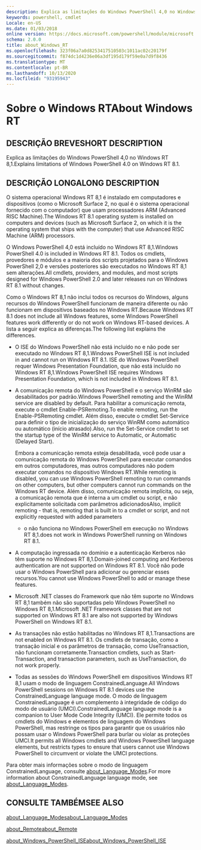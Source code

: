 ```yaml
---
description: Explica as limitações do Windows PowerShell 4,0 no Windows RT 8,1.
keywords: powershell, cmdlet
Locale: en-US
ms.date: 01/03/2018
online version: https://docs.microsoft.com/powershell/module/microsoft.powershell.core/about/about_windows_rt?view=powershell-5.1&WT.mc_id=ps-gethelp
schema: 2.0.0
title: about_Windows_RT
ms.openlocfilehash: 323f06a7a0d8253417510503c1011ac02c20179f
ms.sourcegitcommit: f874dc1d4236e06a3df195d179f59e0a7d9f8436
ms.translationtype: MT
ms.contentlocale: pt-BR
ms.lasthandoff: 10/13/2020
ms.locfileid: "93195943"
---
```

# <a name="about-windows-rt"></a><span data-ttu-id="47e12-104">Sobre o Windows RT</span><span class="sxs-lookup"><span data-stu-id="47e12-104">About Windows RT</span></span>

## <a name="short-description"></a><span data-ttu-id="47e12-105">DESCRIÇÃO BREVE</span><span class="sxs-lookup"><span data-stu-id="47e12-105">SHORT DESCRIPTION</span></span>

<span data-ttu-id="47e12-106">Explica as limitações do Windows PowerShell 4,0 no Windows RT 8,1.</span><span class="sxs-lookup"><span data-stu-id="47e12-106">Explains limitations of  Windows PowerShell 4.0 on Windows RT 8.1.</span></span>

## <a name="long-description"></a><span data-ttu-id="47e12-107">DESCRIÇÃO LONGA</span><span class="sxs-lookup"><span data-stu-id="47e12-107">LONG DESCRIPTION</span></span>

<span data-ttu-id="47e12-108">O sistema operacional Windows RT 8,1 é instalado em computadores e dispositivos (como o Microsoft Surface 2, no qual é o sistema operacional fornecido com o computador) que usam processadores ARM (Advanced RISC Machine).</span><span class="sxs-lookup"><span data-stu-id="47e12-108">The Windows RT 8.1 operating system is installed on computers and devices (such as Microsoft Surface 2, on which it is the operating system that ships with the computer) that use Advanced RISC Machine (ARM) processors.</span></span>

<span data-ttu-id="47e12-109">O Windows PowerShell 4,0 está incluído no Windows RT 8,1.</span><span class="sxs-lookup"><span data-stu-id="47e12-109">Windows PowerShell 4.0 is included in Windows RT 8.1.</span></span> <span data-ttu-id="47e12-110">Todos os cmdlets, provedores e módulos e a maioria dos scripts projetados para o Windows PowerShell 2,0 e versões posteriores são executados no Windows RT 8,1 sem alterações.</span><span class="sxs-lookup"><span data-stu-id="47e12-110">All cmdlets, providers, and modules, and most scripts designed for Windows PowerShell 2.0 and later releases run on Windows RT 8.1 without changes.</span></span>

<span data-ttu-id="47e12-111">Como o Windows RT 8,1 não inclui todos os recursos do Windows, alguns recursos do Windows PowerShell funcionam de maneira diferente ou não funcionam em dispositivos baseados no Windows RT.</span><span class="sxs-lookup"><span data-stu-id="47e12-111">Because Windows RT 8.1 does not include all Windows features, some Windows PowerShell features work differently or do not work on Windows RT-based devices.</span></span> <span data-ttu-id="47e12-112">A lista a seguir explica as diferenças.</span><span class="sxs-lookup"><span data-stu-id="47e12-112">The following list explains the differences.</span></span>

- <span data-ttu-id="47e12-113">O ISE do Windows PowerShell não está incluído no e não pode ser executado no Windows RT 8,1.</span><span class="sxs-lookup"><span data-stu-id="47e12-113">Windows PowerShell ISE is not included in and cannot run on Windows RT 8.1.</span></span>
  <span data-ttu-id="47e12-114">ISE do Windows PowerShell requer Windows Presentation Foundation, que não está incluído no Windows RT 8,1.</span><span class="sxs-lookup"><span data-stu-id="47e12-114">Windows PowerShell ISE requires Windows Presentation Foundation, which is not included in Windows RT 8.1.</span></span>

- <span data-ttu-id="47e12-115">A comunicação remota do Windows PowerShell e o serviço WinRM são desabilitados por padrão.</span><span class="sxs-lookup"><span data-stu-id="47e12-115">Windows PowerShell remoting and the WinRM service are disabled by default.</span></span>
  <span data-ttu-id="47e12-116">Para habilitar a comunicação remota, execute o cmdlet Enable-PSRemoting.</span><span class="sxs-lookup"><span data-stu-id="47e12-116">To enable remoting, run the Enable-PSRemoting cmdlet.</span></span> <span data-ttu-id="47e12-117">Além disso, execute o cmdlet Set-Service para definir o tipo de inicialização do serviço WinRM como automático ou automático (início atrasado).</span><span class="sxs-lookup"><span data-stu-id="47e12-117">Also, run the Set-Service cmdlet to set the startup type of the WinRM service to Automatic, or Automatic (Delayed Start).</span></span>

  <span data-ttu-id="47e12-118">Embora a comunicação remota esteja desabilitada, você pode usar a comunicação remota do Windows PowerShell para executar comandos em outros computadores, mas outros computadores não podem executar comandos no dispositivo Windows RT.</span><span class="sxs-lookup"><span data-stu-id="47e12-118">While remoting is disabled, you can use Windows PowerShell remoting to run commands on other computers, but other computers cannot run commands on the Windows RT device.</span></span> <span data-ttu-id="47e12-119">Além disso, comunicação remota implícita, ou seja, a comunicação remota que é interna a um cmdlet ou script, e não explicitamente solicitada com parâmetros adicionados</span><span class="sxs-lookup"><span data-stu-id="47e12-119">Also, implicit remoting - that is, remoting that is built in to a cmdlet or script, and not explicitly requested with added parameters</span></span>
  - <span data-ttu-id="47e12-120">o não funciona no Windows PowerShell em execução no Windows RT 8,1.</span><span class="sxs-lookup"><span data-stu-id="47e12-120">does not work in Windows PowerShell running on Windows RT 8.1.</span></span>

- <span data-ttu-id="47e12-121">A computação ingressada no domínio e a autenticação Kerberos não têm suporte no Windows RT 8,1.</span><span class="sxs-lookup"><span data-stu-id="47e12-121">Domain-joined computing and Kerberos authentication are not supported on Windows RT 8.1.</span></span> <span data-ttu-id="47e12-122">Você não pode usar o Windows PowerShell para adicionar ou gerenciar esses recursos.</span><span class="sxs-lookup"><span data-stu-id="47e12-122">You cannot use Windows PowerShell to add or manage these features.</span></span>

- <span data-ttu-id="47e12-123">Microsoft .NET classes do Framework que não têm suporte no Windows RT 8,1 também não são suportadas pelo Windows PowerShell no Windows RT 8,1.</span><span class="sxs-lookup"><span data-stu-id="47e12-123">Microsoft .NET Framework classes that are not supported on Windows RT 8.1 are also not supported by Windows PowerShell on Windows RT 8.1.</span></span>

- <span data-ttu-id="47e12-124">As transações não estão habilitadas no Windows RT 8,1.</span><span class="sxs-lookup"><span data-stu-id="47e12-124">Transactions are not enabled on Windows RT 8.1.</span></span> <span data-ttu-id="47e12-125">Os cmdlets de transação, como a transação inicial e os parâmetros de transação, como UseTransaction, não funcionam corretamente.</span><span class="sxs-lookup"><span data-stu-id="47e12-125">Transaction cmdlets, such as Start-Transaction, and transaction parameters, such as UseTransaction, do not work properly.</span></span>

- <span data-ttu-id="47e12-126">Todas as sessões do Windows PowerShell em dispositivos Windows RT 8,1 usam o modo de linguagem ConstrainedLanguage.</span><span class="sxs-lookup"><span data-stu-id="47e12-126">All Windows PowerShell sessions on Windows RT 8.1 devices use the ConstrainedLanguage language mode.</span></span> <span data-ttu-id="47e12-127">O modo de linguagem ConstrainedLanguage é um complemento à integridade de código do modo de usuário (UMCI).</span><span class="sxs-lookup"><span data-stu-id="47e12-127">ConstrainedLanguage language mode is a companion to User Mode Code Integrity (UMCI).</span></span> <span data-ttu-id="47e12-128">Ele permite todos os cmdlets do Windows e elementos de linguagem do Windows PowerShell, mas restringe os tipos para garantir que os usuários não possam usar o Windows PowerShell para burlar ou violar as proteções UMCI.</span><span class="sxs-lookup"><span data-stu-id="47e12-128">It permits all Windows cmdlets and Windows PowerShell language elements, but restricts types to ensure that users cannot use Windows PowerShell to circumvent or violate the UMCI protections.</span></span>

<span data-ttu-id="47e12-129">Para obter mais informações sobre o modo de linguagem ConstrainedLanguage, consulte [about_Language_Modes](about_Language_Modes.md).</span><span class="sxs-lookup"><span data-stu-id="47e12-129">For more information about ConstrainedLanguage language mode, see [about_Language_Modes](about_Language_Modes.md).</span></span>

## <a name="see-also"></a><span data-ttu-id="47e12-130">CONSULTE TAMBÉM</span><span class="sxs-lookup"><span data-stu-id="47e12-130">SEE ALSO</span></span>

[<span data-ttu-id="47e12-131">about_Language_Modes</span><span class="sxs-lookup"><span data-stu-id="47e12-131">about_Language_Modes</span></span>](about_Language_Modes.md)

[<span data-ttu-id="47e12-132">about_Remote</span><span class="sxs-lookup"><span data-stu-id="47e12-132">about_Remote</span></span>](about_Remote.md)

[<span data-ttu-id="47e12-133">about_Windows_PowerShell_ISE</span><span class="sxs-lookup"><span data-stu-id="47e12-133">about_Windows_PowerShell_ISE</span></span>](about_Windows_PowerShell_ISE.md)
